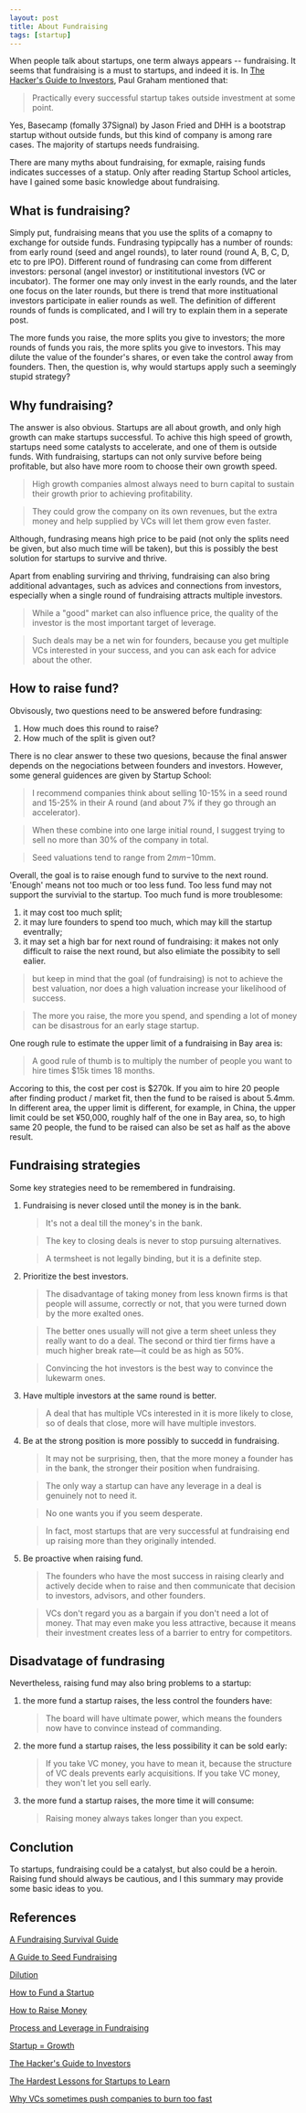 ```yaml
---
layout: post
title: About Fundraising
tags: [startup]
---
```


When people talk about startups, one term always appears -- fundraising. It seems that fundraising is a must to startups, and indeed it is. In [The Hacker's Guide to Investors](http://paulgraham.com/guidetoinvestors.html), Paul Graham mentioned that:

> Practically every successful startup takes outside investment at some point.

Yes, Basecamp (fomally 37Signal) by Jason Fried and DHH is a bootstrap startup without outside funds, but this kind of company is among rare cases. The majority of startups needs fundraising.

There are many myths about fundraising, for exmaple, raising funds indicates successes of a statup. Only after reading Startup School articles, have I gained some basic knowledge about fundraising.

## What is fundraising?

Simply put, fundraising means that you use the splits of a comapny to exchange for outside funds. Fundrasing typipcally has a number of rounds: from early round (seed and angel rounds), to later round (round A, B, C, D, etc to pre IPO). Different round of fundrasing can come from different investors: personal (angel investor) or instititutional investors (VC or incubator). The former one may only invest in the early rounds, and the later one focus on the later rounds, but there is trend that more instituational investors participate in ealier rounds as well. The definition of different rounds of funds is complicated, and I will try to explain them in a seperate post.

The more funds you raise, the more splits you give to investors; the more rounds of funds you rais, the more splits you give to investors. This may dilute the value of the founder's shares, or even take the control away from founders. Then, the question is, why would startups apply such a seemingly stupid strategy?

## Why fundraising?

The answer is also obvious. Startups are all about growth, and only high growth can make startups successful. To achive this high speed of growth, startups need some catalysts to accelerate, and one of them is outside funds. With fundraising, startups can not only survive before being profitable, but also have more room to choose their own growth speed.

> High growth companies almost always need to burn capital to sustain their growth prior to achieving profitability.

> They could grow the company on its own revenues, but the extra money and help supplied by VCs will let them grow even faster.

Although, fundrasing means high price to be paid (not only the splits need be given, but also much time will be taken), but this is possibly the best solution for startups to survive and thrive.

Apart from enabling surviring and thriving, fundraising can also bring additional advantages, such as advices and connections from investors, especially when a single round of fundraising attracts multiple investors.

> While a "good" market can also influence price, the quality of the investor is the most important target of leverage.

> Such deals may be a net win for founders, because you get multiple VCs interested in your success, and you can ask each for advice about the other.

## How to raise fund?

Obvisously, two questions need to be answered before fundrasing:

   1. How much does this round to raise?
   2. How much of the split is given out?

There is no clear answer to these two quesions, because the final answer depends on the negociations between founders and investors. However, some general guidences are given by Startup School:

> I recommend companies think about selling 10-15% in a seed round and 15-25% in their A round (and about 7% if they go through an accelerator).

> When these combine into one large initial round, I suggest trying to sell no more than 30% of the company in total.

> Seed valuations tend to range from $2mm-$10mm. 

Overall, the goal is to raise enough fund to survive to the next round. 'Enough' means not too much or too less fund. Too less fund may not support the survivial to the startup. Too much fund is more troublesome:

1. it may cost too much split;
2. it may lure founders to spend too much, which may kill the startup eventrally;
3. it may set a high bar for next round of fundraising: it makes not only difficult to raise the next round, but also elimiate the possibity to sell ealier.

> but keep in mind that the goal (of fundraising) is not to achieve the best valuation, nor does a high valuation increase your likelihood of success.

> The more you raise, the more you spend, and spending a lot of money can be disastrous for an early stage startup.

One rough rule to estimate the upper limit of a fundraising in Bay area is:

> A good rule of thumb is to multiply the number of people you want to hire times $15k times 18 months.

Accoring to this, the cost per cost is $270k. If you aim to hire 20 people after finding product / market fit, then the fund to be raised is about 5.4mm. In different area, the upper limit is different, for example, in China, the upper limit could be set ¥50,000, roughly half of the one in Bay area, so, to high same 20 people, the fund to be raised can also be set as half as the above result.

## Fundraising strategies

Some key strategies need to be remembered in fundraising.

1. Fundraising is never closed until the money is in the bank.
   
    > It's not a deal till the money's in the bank.

    > The key to closing deals is never to stop pursuing alternatives.

    > A termsheet is not legally binding, but it is a definite step.

2. Prioritize the best investors.

    > The disadvantage of taking money from less known firms is that people will assume, correctly or not, that you were turned down by the more exalted ones.

    > The better ones usually will not give a term sheet unless they really want to do a deal. The second or third tier firms have a much higher break rate—it could be as high as 50%.

    > Convincing the hot investors is the best way to convince the lukewarm ones.

3. Have multiple investors at the same round is better.

    > A deal that has multiple VCs interested in it is more likely to close, so of deals that close, more will have multiple investors.

4. Be at the strong position is more possibly to succedd in fundraising.


    > It may not be surprising, then, that the more money a founder has in the bank, the stronger their position when fundraising.

    > The only way a startup can have any leverage in a deal is genuinely not to need it.

    > No one wants you if you seem desperate.

    > In fact, most startups that are very successful at fundraising end up raising more than they originally intended.

5. Be proactive when raising fund.

    > The founders who have the most success in raising clearly and actively decide when to raise and then communicate that decision to investors, advisors, and other founders.

    > VCs don't regard you as a bargain if you don't need a lot of money. That may even make you less attractive, because it means their investment creates less of a barrier to entry for competitors.


## Disadvatage of fundrasing

Nevertheless, raising fund may also bring problems to a startup:

1. the more fund a startup raises, the less control the founders have:

    > The board will have ultimate power, which means the founders now have to convince instead of commanding.

2. the more fund a startup raises, the less possibility it can be sold early:
   
    > If you take VC money, you have to mean it, because the structure of VC deals prevents early acquisitions. If you take VC money, they won't let you sell early.

3. the more fund a startup raises, the more time it will consume:

    > Raising money always takes longer than you expect.

## Conclution

To startups, fundraising could be a catalyst, but also could be a heroin. Raising fund should always be cautious, and I this summary may provide some basic ideas to you.

## References

[A Fundraising Survival Guide](www.paulgraham.com/fundraising.html)

[A Guide to Seed Fundraising](https://blog.ycombinator.com/how-to-raise-a-seed-round)

[Dilution](https://blog.ycombinator.com/dilution/)

[How to Fund a Startup](http://paulgraham.com/startupfunding.html)

[How to Raise Money](http://paulgraham.com/fr.html)

[Process and Leverage in Fundraising](https://blog.ycombinator.com/process-and-leverage-in-fundraising/)

[Startup = Growth](http://www.paulgraham.com/growth.html)

[The Hacker's Guide to Investors](http://paulgraham.com/guidetoinvestors.html)

[The Hardest Lessons for Startups to Learn](http://paulgraham.com/startuplessons.html)

[Why VCs sometimes push companies to burn too fast](https://blog.ycombinator.com/why-vcs-sometimes-push-companies-to-burn-too-fast)
